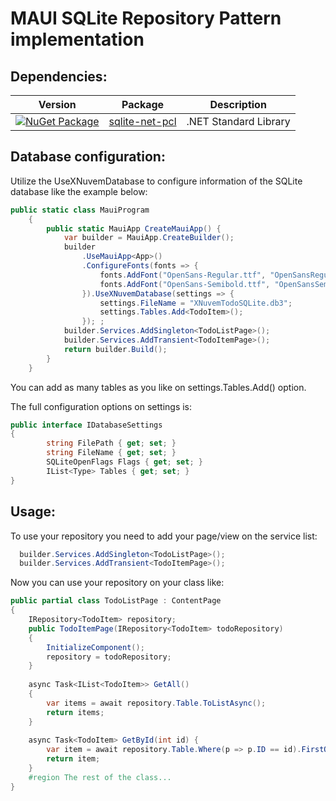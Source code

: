 # MAUI SQLite Repository Pattern implementation

## Dependencies:

| Version | Package | Description |
| ------- | ------- | ----------- |
| [![NuGet Package](https://img.shields.io/nuget/v/sqlite-net-pcl.svg)](https://www.nuget.org/packages/sqlite-net-pcl) | [sqlite-net-pcl](https://www.nuget.org/packages/sqlite-net-pcl) | .NET Standard Library |

## Database configuration:

Utilize the UseXNuvemDatabase to configure information of the SQLite database like the example below:

```csharp
public static class MauiProgram
    {
        public static MauiApp CreateMauiApp() {
            var builder = MauiApp.CreateBuilder();
            builder
                .UseMauiApp<App>()
                .ConfigureFonts(fonts => {
                    fonts.AddFont("OpenSans-Regular.ttf", "OpenSansRegular");
                    fonts.AddFont("OpenSans-Semibold.ttf", "OpenSansSemibold");
                }).UseXNuvemDatabase(settings => {
                    settings.FileName = "XNuvemTodoSQLite.db3";
                    settings.Tables.Add<TodoItem>();
                }); ;
            builder.Services.AddSingleton<TodoListPage>();
            builder.Services.AddTransient<TodoItemPage>();
            return builder.Build();
        }
    }
```

You can add as many tables as you like on settings.Tables.Add<T>() option.

The full configuration options on settings is:

```csharp
public interface IDatabaseSettings 
{
        string FilePath { get; set; }
        string FileName { get; set; }
        SQLiteOpenFlags Flags { get; set; }
        IList<Type> Tables { get; set; }
}
```


## Usage:
  
  To use your repository you need to add your page/view on the service list:
  
```csharp
  builder.Services.AddSingleton<TodoListPage>();
  builder.Services.AddTransient<TodoItemPage>();
```
  
  Now you can use your repository on your class like:
```csharp
public partial class TodoListPage : ContentPage
{
    IRepository<TodoItem> repository;
    public TodoItemPage(IRepository<TodoItem> todoRepository)
    {
        InitializeComponent();
        repository = todoRepository;
    }
  
    async Task<IList<TodoItem>> GetAll()
    {
        var items = await repository.Table.ToListAsync();
        return items;
    }
  
    async Task<TodoItem> GetById(int id) {
        var item = await repository.Table.Where(p => p.ID == id).FirstOrDefaultAsync();
        return item;
    }
    #region The rest of the class...
}
```
  
